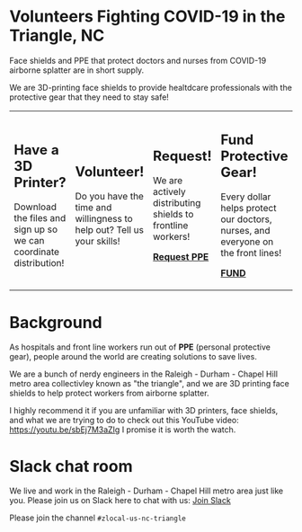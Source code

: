 # Volunteers Fighting COVID-19 in the Triangle, NC

Face shields and PPE that protect doctors and nurses from COVID-19 airborne splatter are in short supply.

We are 3D-printing face shields to provide healtdcare professionals with the protective gear that they need to stay safe!


<table>
  <tr>
    <td>
<h2>Have a 3D Printer?</h2>

Download the files and sign up so we can coordinate distribution!


</td>
    <td>

<h2>Volunteer!</h2>

Do you have the time and willingness to help out? Tell us your skills!



</td>
<td>

<h2>Request!</h2>

We are actively distributing shields to frontline workers!

<b><a href="https://forms.gle/ZrBaD8XHApYGEsFa6">Request PPE</a><b>

</td>
<td>

<h2>Fund Protective Gear!</h2>

Every dollar helps protect our doctors, nurses, and everyone on the front lines!

<b><a href="docs/fund.md">FUND</a></b>
</td>
  </tr>

</table>

# Background

As hospitals and front line workers run out of **PPE** (personal protective gear), people around the world are creating solutions to save lives.

We are a bunch of nerdy engineers in the Raleigh - Durham - Chapel Hill metro area collectivley known as "the triangle", and we are 3D printing face shields to help protect workers from airborne splatter.  

I highly recommend it if you are unfamiliar with 3D printers, face shields, and what we are trying to do to check out this YouTube video: https://youtu.be/sbEj7M3aZIg  I promise it is worth the watch.

# Slack chat room

We live and work in the Raleigh - Durham - Chapel Hill metro area just like you.  Please join us on Slack here to chat with us: [Join Slack](https://join.slack.com/t/masksfordocs/shared_invite/zt-dcwc740h-jZtGkDZl8NMGUKzgRXX56g)

Please join the channel `#zlocal-us-nc-triangle`
